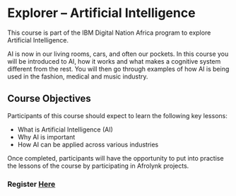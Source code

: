 # Explorer – Artificial Intelligence

This course is part of the IBM Digital Nation Africa program to explore Artificial Intelligence.

AI is now in our living rooms, cars, and often our pockets. In this course you will be introduced to AI, how it works and what makes a cognitive system different from the rest. You will then go through examples of how AI is being used in the fashion, medical and music industry.

## Course Objectives

Participants of this course should expect to learn the following key lessons:

* What is Artificial Intelligence (AI)
* Why AI is important
* How AI can be applied across various industries

Once completed, participants will have the opportunity to put into practise the lessons of the course by participating in Afrolynk projects. 

### Register **[Here](https://factory24.org/course/data-science-ms-dat101x/)**